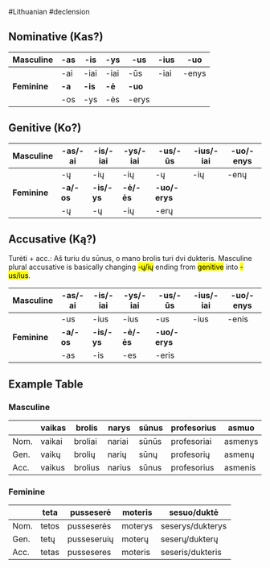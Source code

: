 #Lithuanian #declension 

## Nominative (Kas?)
| Masculine    | -as    | -is     | -ys     | -us     | -ius | -uo   |
| ------------ | ------ | ------- | ------- | ------- | ---- | ----- |
|              | -ai    | -iai    | -iai    | -ūs    | -iai | -enys |
| __Feminine__ | __-a__ | __-is__ | __-ė__ | __-uo__ |      |       |
|              | -os    | -ys     | -ės    | -erys   |      |       |

## Genitive (Ko?)

| Masculine    | -as/-ai    | -is/-iai    | -ys/-iai     | -us/-ūs      | -ius/-iai | -uo/-enys |
| ------------ | ---------- | ----------- | ------------ | ------------- | --------- | --------- |
|              | -ų        | -ių        | -ių         | -ų           | -ių      | -enų     |
| __Feminine__ | __-a/-os__ | __-is/-ys__ | __-ė/-ės__ | __-uo/-erys__ |           |           |
|              | -ų        | -ų         | -ių         | -erų         |           |           |

## Accusative (Ką?)

Turėti + acc.: Aš turiu du sūnus, o mano brolis turi dvi dukteris.
Masculine plural accusative is basically changing <mark class="hltr-green">-ų/ių</mark> ending from <mark class="hltr-green">genitive</mark> into <mark class="hltr-blue">-us/ius</mark>.

| Masculine | -as/-ai | -is/-iai | -ys/-iai | -us/-ūs | -ius/-iai | -uo/-enys |
| ---- | ---- | ---- | ---- | ---- | ---- | ---- |
|  | -us | -ius | -ius | -us | -ius | -enis |
| __Feminine__ | __-a/-os__ | __-is/-ys__ | __-ė/-ės__ | __-uo/-erys__ |  |  |
|  | -as | -is | -es | -eris |  |  |

## Example Table

### Masculine
|  | vaikas | brolis | narys | sūnus | profesorius | asmuo |
| ---- | ---- | ---- | ---- | ---- | ---- | ---- |
| Nom. | vaikai | broliai | nariai | sūnūs | profesoriai | asmenys |
| Gen. | vaikų | brolių | narių | sūnų | profesorių | asmenų |
| Acc. | vaikus | brolius | narius | sūnus | profesorius | asmenis |
### Feminine
|  | teta | pusseserė | moteris | sesuo/duktė |
| ---- | ---- | ---- | ---- | ---- |
| Nom. | tetos | pusseserės | moterys | seserys/dukterys |
| Gen. | tetų | pusseseruių | moterų | seserų/dukterų |
| Acc. | tetas | pusseseres | moteris | seseris/dukteris |
